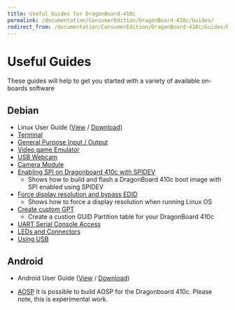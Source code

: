 ```yaml
---
title: Useful Guides for DragonBoard-410c
permalink: /documentation/ConsumerEdition/DragonBoard-410c/Guides/
redirect_from: /documentation/ConsumerEdition/DragonBoard-410c/Guides/README.md/
---
```

# Useful Guides

These guides will help to get you started with a variety of available on-boards software

## Debian

- Linux User Guide ([View](https://github.com/96boards/documentation/blob/master/ConsumerEdition/DragonBoard-410c/Guides/LinuxUserGuide_DragonBoard.pdf) / [Download](https://github.com/96boards/documentation/raw/master/ConsumerEdition/DragonBoard-410c/Guides/LinuxUserGuide_DragonBoard.pdf))
- [Terminal](Terminal.md)
- [General Purpose Input / Output](../../CE-Extras/GPIO/)
- [Video game Emulator](VGEmulator.md)
- [USB Webcam](USBWebcam.md)
- [Camera Module](CameraModule.md)
- [Enabling SPI on Dragonboard 410c with SPIDEV](EnableSPI.md)
	- Shows how to build and flash a DragonBoard 410c boot image with SPI enabled using SPIDEV
- [Force display resolution and bypass EDID](ForceDisplayRes.md)
	- Shows how to force a display resolution when running Linux OS
- [Create custom GPT](GPT.md)
	- Create a custion GUID Partition table for your DragonBoard 410c
- [UART Serial Console Access](uart-serial-console.md)
- [LEDs and Connectors](led-connectors.md)
- [Using USB](using-usb.md)

## Android

- Android User Guide ([View](https://github.com/96boards/documentation/blob/master/ConsumerEdition/DragonBoard-410c/Guides/AndroidUserGuide_DragonBoard.pdf) / [Download](https://github.com/96boards/documentation/raw/master/ConsumerEdition/DragonBoard-410c/Guides/AndroidUserGuide_DragonBoard.pdf))

- [AOSP](AOSP.md) It is possible to build AOSP for the Dragonboard 410c. Please note, this is experimental work.
